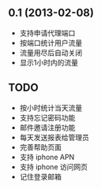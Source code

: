 
## 0.1 (2013-02-08)

* 支持申请代理端口
* 按端口统计用户流量
* 流量用尽后自动关闭
* 显示1小时内的流量

## TODO

* 按小时统计当天流量
* 支持忘记密码功能
* 邮件邀请注册功能
* 每天发送报表给管理员
* 完善帮助页面
* 支持 iphone APN
* 支持 iphone 访问网页
* 记住登录邮箱

